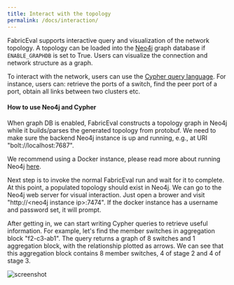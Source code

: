 ```yaml
---
title: Interact with the topology
permalink: /docs/interaction/
---
```


FabricEval supports interactive query and visualization of the network topology.
A topology can be loaded into the [Neo4j](https://neo4j.com/) graph database if
`ENABLE_GRAPHDB` is set to True.
Users can visualize the connection and network structure as a graph.

To interact with the network, users can use the [Cypher query language](https://neo4j.com/docs/cypher-manual/current/introduction/).
For instance, users can: retrieve the ports of a switch, find the peer port of a
port, obtain all links between two clusters etc.

#### How to use Neo4j and Cypher
When graph DB is enabled, FabricEval constructs a topology graph in Neo4j while
it builds/parses the generated topology from protobuf. We need to make sure the
backend Neo4j instance is up and running, e.g., at URI "bolt://localhost:7687".

We recommend using a Docker instance, please read more about running Neo4j
[here](https://neo4j.com/docs/operations-manual/current/docker/introduction/).

Next step is to invoke the normal FabricEval run and wait for it to complete.
At this point, a populated topology should exist in Neo4j. We can go to the Neo4j
web server for visual interaction. Just open a brower and visit "http://\<neo4j instance ip\>:7474".
If the docker instance has a username and password set, it will prompt.

After getting in, we can start writing Cypher queries to retrieve useful information.
For example, let's find the member switches in aggregation block "f2-c3-ab1".
The query returns a graph of 8 switches and 1 aggregation block, with the relationship
plotted as arrows. We can see that this aggregation block contains 8 member switches,
4 of stage 2 and 4 of stage 3.

![screenshot](/FabricEval/assets/img/neo4j.png)
